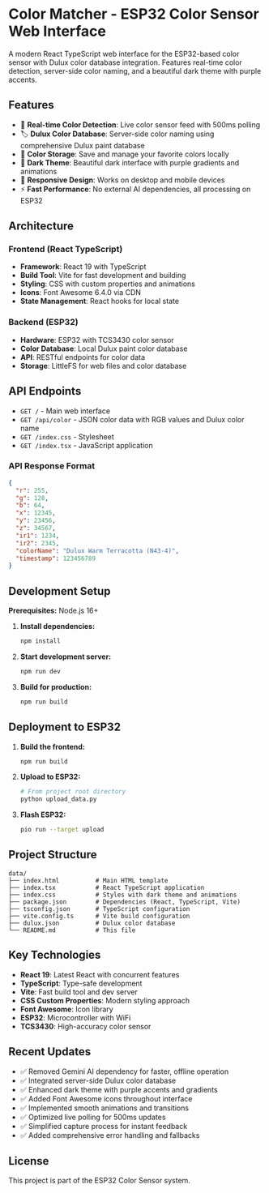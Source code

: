 # Color Matcher - ESP32 Color Sensor Web Interface

A modern React TypeScript web interface for the ESP32-based color sensor with Dulux color database integration. Features real-time color detection, server-side color naming, and a beautiful dark theme with purple accents.

## Features

- 🎨 **Real-time Color Detection**: Live color sensor feed with 500ms polling
- 🏷️ **Dulux Color Database**: Server-side color naming using comprehensive Dulux paint database
- 💾 **Color Storage**: Save and manage your favorite colors locally
- 🌙 **Dark Theme**: Beautiful dark interface with purple gradients and animations
- 📱 **Responsive Design**: Works on desktop and mobile devices
- ⚡ **Fast Performance**: No external AI dependencies, all processing on ESP32

## Architecture

### Frontend (React TypeScript)
- **Framework**: React 19 with TypeScript
- **Build Tool**: Vite for fast development and building
- **Styling**: CSS with custom properties and animations
- **Icons**: Font Awesome 6.4.0 via CDN
- **State Management**: React hooks for local state

### Backend (ESP32)
- **Hardware**: ESP32 with TCS3430 color sensor
- **Color Database**: Local Dulux paint color database
- **API**: RESTful endpoints for color data
- **Storage**: LittleFS for web files and color database

## API Endpoints

- `GET /` - Main web interface
- `GET /api/color` - JSON color data with RGB values and Dulux color name
- `GET /index.css` - Stylesheet
- `GET /index.tsx` - JavaScript application

### API Response Format

```json
{
  "r": 255,
  "g": 128,
  "b": 64,
  "x": 12345,
  "y": 23456,
  "z": 34567,
  "ir1": 1234,
  "ir2": 2345,
  "colorName": "Dulux Warm Terracotta (N43-4)",
  "timestamp": 123456789
}
```

## Development Setup

**Prerequisites:** Node.js 16+

1. **Install dependencies:**
   ```bash
   npm install
   ```

2. **Start development server:**
   ```bash
   npm run dev
   ```

3. **Build for production:**
   ```bash
   npm run build
   ```

## Deployment to ESP32

1. **Build the frontend:**
   ```bash
   npm run build
   ```

2. **Upload to ESP32:**
   ```bash
   # From project root directory
   python upload_data.py
   ```

3. **Flash ESP32:**
   ```bash
   pio run --target upload
   ```

## Project Structure

```
data/
├── index.html          # Main HTML template
├── index.tsx           # React TypeScript application
├── index.css           # Styles with dark theme and animations
├── package.json        # Dependencies (React, TypeScript, Vite)
├── tsconfig.json       # TypeScript configuration
├── vite.config.ts      # Vite build configuration
├── dulux.json          # Dulux color database
└── README.md           # This file
```

## Key Technologies

- **React 19**: Latest React with concurrent features
- **TypeScript**: Type-safe development
- **Vite**: Fast build tool and dev server
- **CSS Custom Properties**: Modern styling approach
- **Font Awesome**: Icon library
- **ESP32**: Microcontroller with WiFi
- **TCS3430**: High-accuracy color sensor

## Recent Updates

- ✅ Removed Gemini AI dependency for faster, offline operation
- ✅ Integrated server-side Dulux color database
- ✅ Enhanced dark theme with purple accents and gradients
- ✅ Added Font Awesome icons throughout interface
- ✅ Implemented smooth animations and transitions
- ✅ Optimized live polling for 500ms updates
- ✅ Simplified capture process for instant feedback
- ✅ Added comprehensive error handling and fallbacks

## License

This project is part of the ESP32 Color Sensor system.
